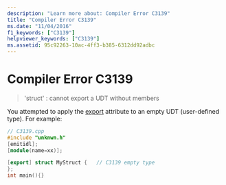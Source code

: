 ```yaml
---
description: "Learn more about: Compiler Error C3139"
title: "Compiler Error C3139"
ms.date: "11/04/2016"
f1_keywords: ["C3139"]
helpviewer_keywords: ["C3139"]
ms.assetid: 95c92263-10ac-4ff3-b385-6312dd92adbc
---
```

# Compiler Error C3139

> 'struct' : cannot export a UDT without members

You attempted to apply the [export](../../windows/attributes/export.md) attribute to an empty UDT (user-defined type). For example:

```cpp
// C3139.cpp
#include "unknwn.h"
[emitidl];
[module(name=xx)];

[export] struct MyStruct {   // C3139 empty type
};
int main(){}
```
